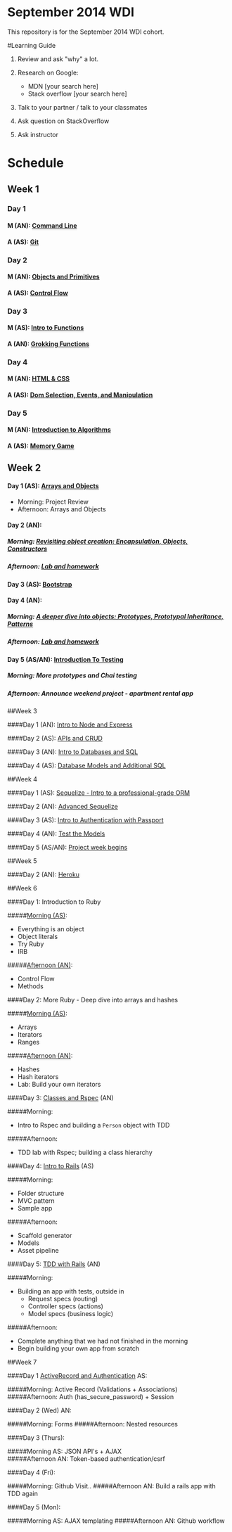 September 2014 WDI
==================

This repository is for the September 2014 WDI cohort.

#Learning Guide

1. Review and ask "why" a lot.

2. Research on Google:
	- MDN [your search here]
	- Stack overflow [your search here]

3. Talk to your partner / talk to your classmates

4. Ask question on StackOverflow

5. Ask instructor

# Schedule

## Week 1
### Day 1
#### M (AN): [Command Line](command_line/)
#### A (AS): [Git](git_intro/) 

### Day 2
#### M (AN): [Objects and Primitives](objects_and_primitives/)
#### A (AS): [Control Flow](js_control_flow/)

### Day 3
#### M (AS): [Intro to Functions](js_intro_functions/)
#### A (AN): [Grokking Functions](grokking_functions/)

### Day 4
#### M (AN): [HTML & CSS](https://github.com/wdi-sf-fall/notes/tree/master/week_01_fundamentals/day_2_productivity_htmlcssbootstrap/dusk_html_css%20and%20bootstrap)
#### A (AS): [Dom Selection, Events, and Manipulation](dom_selection_events_manipulation/)

### Day 5
#### M (AN): [Introduction to Algorithms](/intro_to_algorithms)
#### A (AS): [Memory Game](https://github.com/wdi-sf-september-2014-hw/memory_game)

## Week 2
#### Day 1 (AS): [Arrays and Objects](arrays_and_objects/) 
- Morning: Project Review
- Afternoon: Arrays and Objects

#### Day 2 (AN): 
##### Morning: [Revisiting object creation: Encapsulation, Objects, Constructors](objects_and_prototypal_inheritance/#day-1-tuesday)
##### Afternoon: [Lab and homework](https://github.com/wdi-sf-september-2014-hw/drag_race#day-1)

#### Day 3 (AS): [Bootstrap](bootstrap_intro/)

#### Day 4 (AN): 
##### Morning: [A deeper dive into objects: Prototypes, Prototypal Inheritance, Patterns](objects_and_prototypal_inheritance/#day-2-thursday)
##### Afternoon: [Lab and homework](https://github.com/wdi-sf-september-2014-hw/drag_race#day-2-in-addition)

#### Day 5 (AS/AN): [Introduction To Testing](more_prototypes_and_chai/)
##### Morning: More prototypes and Chai testing
##### Afternoon: Announce weekend project - apartment rental app

##Week 3

####Day 1 (AN): [Intro to Node and Express](./intro_to_node_and_express)

####Day 2 (AS): [APIs and CRUD](apis_and_crud/)

####Day 3 (AN): [Intro to Databases and SQL](intro_to_sql/)

####Day 4 (AS): [Database Models and Additional SQL](more_sql_and_db_modeling/)

##Week 4

####Day 1 (AS): [Sequelize - Intro to a professional-grade ORM](https://github.com/wdi-sf-fall/notes/tree/master/week_04_production_ready_applications/day_01_sequelize) 

####Day 2 (AN): [Advanced Sequelize](advanced_sequelize/)

####Day 3 (AS): [Intro to Authentication with Passport](intro_to_passport/)

####Day 4 (AN): [Test the Models](tdd/)

####Day 5 (AS/AN): [Project week begins](project_1.md)

##Week 5

####Day 2 (AN): [Heroku](heroku/)

##Week 6

####Day 1: Introduction to Ruby

#####[Morning (AS)](ruby/intro_to_ruby/):
- Everything is an object
- Object literals
- Try Ruby
- IRB

#####[Afternoon (AN)](ruby/control_flow_and_methods.md):
- Control Flow
- Methods

####Day 2: More Ruby - Deep dive into arrays and hashes

#####[Morning (AS)](ruby/arrays_iterators_ranges/):
- Arrays
- Iterators
- Ranges

#####[Afternoon (AN)](ruby/hashes_and_iterators.md):
- Hashes
- Hash iterators
- Lab: Build your own iterators

####Day 3: [Classes and Rspec](ruby/class_hierarchy_with_rspec.md) (AN)

#####Morning:
- Intro to Rspec and building a `Person` object with TDD

#####Afternoon:
- TDD lab with Rspec; building a class hierarchy

####Day 4: [Intro to Rails](ruby/intro_to_rails/) (AS)

#####Morning:
- Folder structure
- MVC pattern
- Sample app

#####Afternoon:
- Scaffold generator
- Models
- Asset pipeline

####Day 5: [TDD with Rails](ruby/test_driven_rails/) (AN)

#####Morning:
- Building an app with tests, outside in
	- Request specs (routing)
	- Controller specs (actions)
	- Model specs (business logic)

#####Afternoon:
- Complete anything that we had not finished in the morning
- Begin building your own app from scratch

##Week 7

####Day 1 [ActiveRecord and Authentication](https://github.com/wdi-sf-september-2014/notes/tree/master/ruby/more_activerecord_and_authentication) AS: 

#####Morning: Active Record (Validations + Associations)
#####Afternoon: Auth (has_secure_password) + Session

####Day 2 (Wed) AN:

#####Morning: Forms
#####Afternoon: Nested resources 

####Day 3 (Thurs):

#####Morning AS: JSON API's + AJAX			
#####Afternoon AN: Token-based authentication/csrf

####Day 4 (Fri):

#####Morning: Github Visit..
#####Afternoon AN: Build a rails app with TDD again

####Day 5 (Mon):

#####Morning AS: AJAX templating
#####Afternoon AN: Github workflow